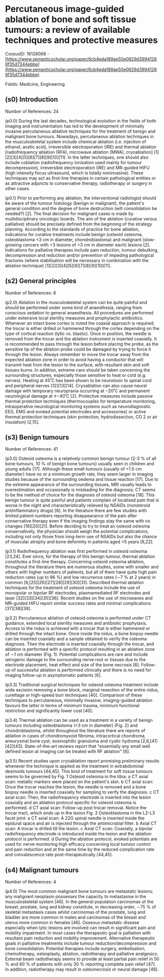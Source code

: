 # Percutaneous image-guided ablation of bone and soft tissue tumours: a review of available techniques and protective measures

CorpusID: 16128068 - [https://www.semanticscholar.org/paper/6cb4eda189ae50e0629d39941269f35d7344ebbe](https://www.semanticscholar.org/paper/6cb4eda189ae50e0629d39941269f35d7344ebbe)

Fields: Medicine, Engineering

## (s0) Introduction
Number of References: 24

(p0.0) During the last decades, technological evolution in the fields of both imaging and instrumentation has led to the development of minimally invasive percutaneous ablative techniques for the treatment of benign and malignant bone tumours. Nowadays, percutaneous ablation techniques in the musculoskeletal system include chemical ablation (i.e. injection of ethanol, acetic acid), irreversible electroporation (IRE) and thermal ablation [radiofrequency ablation (RFA), microwave ablation (MWA), cryoablation] [1][2][3][4][5][6][7][8][9][10][11]. In the latter techniques, one should also include coblation (radiofrequency ionisation used mainly for tumour decompression), irreversible electroporation (IRE) and MR-guided HIFU (high intensity focus ultrasound, which is totally noninvasive). These techniques may act as first-line therapies in certain pathological entities or as attractive adjuncts to conservative therapy, radiotherapy or surgery in other cases.

(p0.1) Prior to performing any ablation, the interventional radiologist should be aware of the tumour histology (benign or malignant), the patient's general condition and the degree of bone destruction (will consolidation be needed?) [2]. The final decision for malignant cases is made by multidisciplinary oncologic boards. The aim of the ablation (curative versus palliative) should be precisely defined from the beginning of the strategy planning. According to the standards of practice for bone ablation, indications for curative treatments include benign (osteoid osteoma, osteoblastoma <3 cm in diameter, chondroblastoma) and malignant (slow-growing cancers with <3 lesions of <3 cm in diameter each) lesions [2]. Indications for palliative therapies include pain reduction, tumour debulking, decompression and reduction and/or prevention of impeding pathological fractures (where stabilisation will be necessary in combination with the ablation technique) [1][2][3][4][5][6][7][8][9][10][11].
## (s2) General principles
Number of References: 6

(p2.0) Ablation in the musculoskeletal system can be quite painful and should be performed under some kind of anaesthesia, ranging from conscious sedation to general anaesthesia. All procedures are performed under extensive local sterility measures and prophylactic antibiotics. Whenever an intact bone cortex is noted the coaxial approach is required; the trocar is either drilled or hammered through the cortex depending on the type of cortical reaction (lytic vs. blastic). Once in position, the needle is removed from the trocar and the ablation instrument is inserted coaxially. It is recommended to pass through the lesion before placing the probe, as the sensitive tip of the ablation probe could be damaged by trying to force it through the lesion. Always remember to move the trocar away from the expected ablation zone in order to avoid having a conductor that will transmit heat from the lesion to the surface, with resultant skin and soft tissues burns. In addition, extreme care should be taken concerning the surrounding structures, especially those sensitive to heat or cold (e.g. nerves). Heating at 45˚C has been shown to be neurotoxic to spinal cord and peripheral nerves [12][13][14]. Cryoablation can also cause neural damage with temporary neuropraxia occurring at −20˚C and permanent neurological damage at ≤−40˚C [2]. Protective measures include passive thermal protection techniques (thermocouples for temperature monitoring, intraoperative neurological monitoring systems such as neurodiagnostic EEG, EMG and evoked potential electrodes and accessories) or active thermal protection techniques (skin protection, hydrodissection, CO 2 or air insulation) [2,15].
## (s3) Benign tumours
Number of References: 41

(p3.0) Osteoid osteoma is a relatively common benign tumour (2-3 % of all bone tumours, 10 % of benign bone tumours) usually seen in children and young adults [17]. Although these small tumours (usually of <1.5 cm diameter) have no or a minimum growth rate, they seem larger in imaging studies because of the surrounding oedema and tissue reaction [17]. Due to the extreme appearance of the surrounding tissues, MRI usually leads to overestimation and occasionally is misleading for the diagnosis; CT seems to be the method of choice for the diagnosis of osteoid osteoma [18]. This benign tumour is quite painful and patients complain of localised pain that is worse in the night and characteristically relieved by NSAIDs (nonsteroid antiinflammatory drugs) [6]. In the literature there are few studies with limited patient numbers reporting disappearance of the pain after conservative therapy even if the imaging findings stay the same with no changes [19][20][21]. Before deciding to try to treat an osteoid osteoma conservatively, the physician should weigh the potential complications, including not only those from long-term use of NSAIDs but also the chance of muscular atrophy and bone deformity in patients aged <5 years [6,22].

(p3.1) Radiofrequency ablation was first performed in osteoid osteoma [23,24]. Ever since, for the therapy of this benign tumour, thermal ablation constitutes a first-line therapy. Concerning osteoid osteoma ablation, throughout the literature there are numerous studies, some with smaller and others with higher numbers of patients, but all of them have quite high pain reduction rates (up to 96 %) and low recurrence rates (∼7 % at 2 years) in common [6,[25][26][27][28][29][30][31]. Described thermal ablation techniques for the treatment of osteoid osteoma include the use of monopolar or bipolar RF electrodes, plasmamediated RF electrodes and laser [32][33][34][35][36]. Recent studies on the use of microwaves and MR-guided HIFU report similar success rates and minimal complications [37][38][39].

(p3.2) Percutaneous ablation of osteoid osteoma is performed under CT guidance, extended local sterility measures and antibiotic prophylaxis. Access to the nidus is achieved with a trocar that is either hammered or drilled through the intact bone. Once inside the nidus, a bone biopsy needle can be inserted coaxially and a sample obtained to verify the osteoma diagnosis. Then the electrode is inserted coaxially through the trocar, and ablation is performed with a specific protocol resulting in an ablation zone of ∼1 cm diameter (Fig. 1). Potential complications are rare and include iatrogenic damage to the surrounding nerve root or tissues due to the electrode placement, heat effect and size of the bone necrosis [6]. Follow-up of successful ablation is performed clinically and there is no need for imaging follow-up in asymptomatic patients [6].

(p3.3) Traditional surgical techniques for osteoid osteoma treatment include wide excision removing a bone block, marginal resection of the entire nidus, curettage or high-speed burr techniques [40]. Comparison of these techniques to percutaneous, minimally invasive, imaging-guided ablation favours the latter in terms of minimum trauma, minimum functional restriction and significantly lower cost [40].

(p3.4) Thermal ablation can be used as a treatment in a variety of benign tumours including osteoblastoma (<3 cm in diameter) (Fig. 2) and chondroblastoma, whilst throughout the literature there are reports of ablation in cases of chondromyxoid fibroma, intracortical chondroma, aneurysmal bone cyst, eosinophilic granuloma and cystic hydroma [2,6,[41][42][43]. State-of-the-art reviews report that "essentially any small well defined lesion at imaging can be treated with RF ablation" [6].

(p3.5) Recent studies upon cryoablation report promising preliminary results whenever the technique is applied as the treatment in extrabdominal desmoids tumours [44,45]. This kind of treatment for soft tissue tumours seems to be governed by Fig. 1 Osteoid osteoma in the tibia: a CT axial scan: metallic markers were placed on the patient's skin. b CT axial scan: Once the trocar reaches the lesion, the needle is removed and a bone biopsy needle is inserted coaxially for sampling to verify the diagnosis. c CT axial scan: Then, the radiofrequency electrode is inserted into the lesion coaxially and an ablation protocol specific for osteoid osteoma is performed. d CT axial scan: Follow-up post trocar removal. Notice the trocar tract, which ends up in the lesion Fig. 2 Osteoblastoma in the L2-L3 facet joint: a CT axial scan: A 22G spinal needle is inserted inside the epidural space and air is injected through the antimicrobial filter. b Axial CT scan: A trocar is drilled till the lesion. c Axial CT scan: Coaxially, a bipolar radiofrequency electrode is introduced inside the lesion and the ablation protocol is performed. d During the ablation protocol, evoked potentials are used for nerve monitoring high efficacy concerning local tumour control and pain reduction and at the same time by the reduced complication rate and convalescence rate post-therapeutically [44,45].
## (s4) Malignant tumours
Number of References: 4

(p4.0) The most common malignant bone tumours are metastatic lesions; any malignant neoplasm possesses the capacity to metastasise in the musculoskeletal system [46]. In the general population carcinomas of the breast, prostate, lung and kidney constitute, in decreasing order, ∼75 % of skeletal metastasis cases whilst carcinomas of the prostate, lung and bladder are more common in males and carcinomas of the breast and uterus more common in females [46]. Osseous metastatic disease especially when lytic lesions are involved can result in significant pain and mobility impairment. In most cases the therapeutic goal is palliation with resultant pain reduction and mobility improvement. Alternative therapeutic goals in palliative treatments include tumour reduction/decompression and bone consolidation. Potential therapies include surgery, embolisation, chemotherapy, osteoplasty, ablation, radiotherapy and palliative analgesics. External beam radiotherapy seems to provide at least partial pain relief in 50 % and 80 % of patients with only 30 % reporting complete pain relief [47]. In addition, radiotherapy may result in osteonecrosis or neural damage [48].
